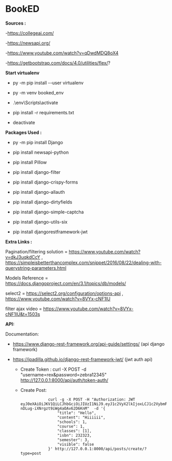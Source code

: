 # BookED

**Sources :**

-https://collegeai.com/

-https://newsapi.org/

-https://www.youtube.com/watch?v=qDwdMDQ8oX4

-https://getbootstrap.com/docs/4.0/utilities/flex/?

**Start virtualenv**

- py -m pip install --user virtualenv

- py -m venv booked_env

- .\env\Scripts\activate

- pip install -r requirements.txt

- deactivate

**Packages Used :**

- py -m pip install Django

- pip install newsapi-python

- pip install Pillow

- pip install django-filter

- pip install django-crispy-forms

- pip install django-allauth

- pip install django-dirtyfields

- pip install django-simple-captcha

- pip install django-utils-six

- pip install djangorestframework-jwt

**Extra Links :**

Pagination/filtering solution = https://www.youtube.com/watch?v=dkJ3uqkdCcY , https://simpleisbetterthancomplex.com/snippet/2016/08/22/dealing-with-querystring-parameters.html

Models Reference = https://docs.djangoproject.com/en/3.1/topics/db/models/

select2 = https://select2.org/configuration/options-api , https://www.youtube.com/watch?v=8VYx-cNF1lU

filter ajax video = https://www.youtube.com/watch?v=8VYx-cNF1lU&t=1503s

**API:**

Documentation:

- https://www.django-rest-framework.org/api-guide/settings/ (api django framework)

- https://jpadilla.github.io/django-rest-framework-jwt/ (jwt auth api)

  - Create Token : curl -X POST -d "username=rex&password=zebra12345" http://127.0.0.1:8000/api/auth/token-auth/

  - Create Post:

                    curl -g -X POST -H "Authorization: JWT eyJ0eXAiOiJKV1QiLCJhbGciOiJIUzI1NiJ9.eyJ1c2VyX2lkIjoxLCJ1c2VybmFtZSI6InJleCIsImV4cCI6MTYwNTU4NjAxMSwiZW1haWwiOiJpc3R2YW5mOEBob3RtYWlsLmNvbSJ9.c8jO9470QKiGw-nDLug-iXNrgzt9iWg4aOAv62D6KnM"  -d '{
                        "title": "Hello",
                        "content": "Hiiiiii",
                        "schools": 1,
                        "course": 1,
                        "classes": [1],
                        "isbn": 232323,
                        "semester": 3,
                        "visible": false
                    }' http://127.0.0.1:8000/api/posts/create/?type=post
